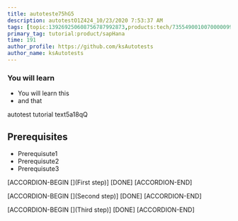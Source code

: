 ```yaml
---
title: autoteste75hG5
description: autotestO1Z424_10/23/2020 7:53:37 AM
tags: [topic:139269250608756787992873,products:tech/73554900100700000996,tutorial:experience/advanced]
primary_tag: tutorial:product/sapHana
time: 191
author_profile: https://github.com/ksAutotests
author_name: ksAutotests
---
```

### You will learn
- You will learn this
- and that

autotest tutorial text5a18qQ

## Prerequisites
- Prerequisute1
- Prerequisute2
- Prerequisute3

[ACCORDION-BEGIN [](First step)]
[DONE]
[ACCORDION-END]

[ACCORDION-BEGIN [](Second step)]
[DONE]
[ACCORDION-END]

[ACCORDION-BEGIN [](Third step)]
[DONE]
[ACCORDION-END]

